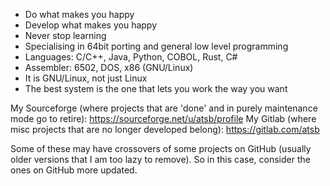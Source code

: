 - Do what makes you happy
- Develop what makes you happy
- Never stop learning
- Specialising in 64bit porting and general low level programming
- Languages: C/C++, Java, Python, COBOL, Rust, C#
- Assembler: 6502, DOS, x86 (GNU/Linux)
- It is GNU/Linux, not just Linux
- The best system is the one that lets you work the way you want

My Sourceforge (where projects that are 'done' and in purely maintenance mode go to retire): https://sourceforge.net/u/atsb/profile
My Gitlab (where misc projects that are no longer developed belong): https://gitlab.com/atsb

Some of these may have crossovers of some projects on GitHub (usually older versions that I am too lazy to remove).  So in this case, consider the ones on GitHub more updated.
